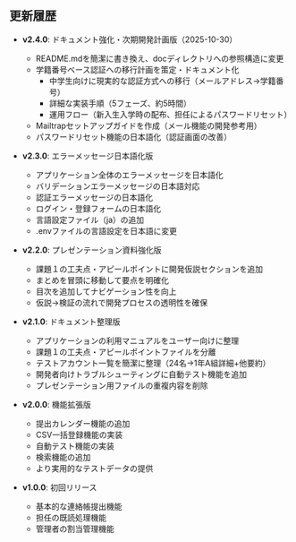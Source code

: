 ## 更新履歴

- **v2.4.0**: ドキュメント強化・次期開発計画版（2025-10-30）
  - README.mdを簡潔に書き換え、docディレクトリへの参照構造に変更
  - 学籍番号ベース認証への移行計画を策定・ドキュメント化
    - 中学生向けに現実的な認証方式への移行（メールアドレス→学籍番号）
    - 詳細な実装手順（5フェーズ、約5時間）
    - 運用フロー（新入生入学時の配布、担任によるパスワードリセット）
  - Mailtrapセットアップガイドを作成（メール機能の開発参考用）
  - パスワードリセット機能の日本語化（認証画面の改善）

- **v2.3.0**: エラーメッセージ日本語化版
  - アプリケーション全体のエラーメッセージを日本語化
  - バリデーションエラーメッセージの日本語対応
  - 認証エラーメッセージの日本語化
  - ログイン・登録フォームの日本語化
  - 言語設定ファイル（ja）の追加
  - .envファイルの言語設定を日本語に変更

- **v2.2.0**: プレゼンテーション資料強化版
  - 課題１の工夫点・アピールポイントに開発仮説セクションを追加
  - まとめを冒頭に移動して要点を明確化
  - 目次を追加してナビゲーション性を向上
  - 仮説→検証の流れで開発プロセスの透明性を確保

- **v2.1.0**: ドキュメント整理版
  - アプリケーションの利用マニュアルをユーザー向けに整理
  - 課題１の工夫点・アピールポイントファイルを分離
  - テストアカウント一覧を簡潔に整理（24名→1年A組詳細+他要約）
  - 開発者向けトラブルシューティングに自動テスト機能を追加
  - プレゼンテーション用ファイルの重複内容を削除

- **v2.0.0**: 機能拡張版
  - 提出カレンダー機能の追加
  - CSV一括登録機能の実装
  - 自動テスト機能の実装
  - 検索機能の追加
  - より実用的なテストデータの提供

- **v1.0.0**: 初回リリース
  - 基本的な連絡帳提出機能
  - 担任の既読処理機能
  - 管理者の割当管理機能
